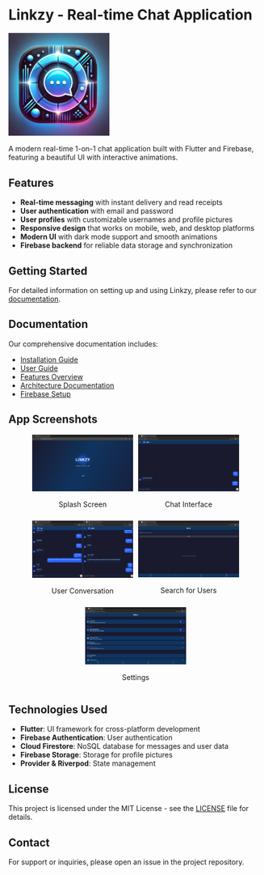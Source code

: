 # Linkzy - Real-time Chat Application

<img src="assets/images/linkzy_icon.png" width="200" alt="Linkzy Logo">

A modern real-time 1-on-1 chat application built with Flutter and Firebase, featuring a beautiful UI with interactive animations.

## Features

- **Real-time messaging** with instant delivery and read receipts
- **User authentication** with email and password
- **User profiles** with customizable usernames and profile pictures
- **Responsive design** that works on mobile, web, and desktop platforms
- **Modern UI** with dark mode support and smooth animations
- **Firebase backend** for reliable data storage and synchronization

## Getting Started

For detailed information on setting up and using Linkzy, please refer to our [documentation](docs/index.md).

## Documentation

Our comprehensive documentation includes:

- [Installation Guide](docs/INSTALLATION.md)
- [User Guide](docs/USER_GUIDE.md)
- [Features Overview](docs/FEATURES.md)
- [Architecture Documentation](docs/ARCHITECTURE.md)
- [Firebase Setup](docs/FIREBASE_SETUP.md)

## App Screenshots

<div align="center">
  <div style="display: flex; flex-wrap: wrap; justify-content: center; gap: 10px;">
    <div>
      <img src="assets/images/screens/splash_screen.png" alt="Splash Screen" width="200"/>
      <p>Splash Screen</p>
    </div>
    <div>
      <img src="assets/images/screens/chat_screen.png" alt="Chat Interface" width="200"/>
      <p>Chat Interface</p>
    </div>
    <div>
      <img src="assets/images/screens/tow_user_chat.png" alt="Conversation" width="200"/>
      <p>User Conversation</p>
    </div>
    <div>
      <img src="assets/images/screens/search_user.png" alt="User Search" width="200"/>
      <p>Search for Users</p>
    </div>
    <div>
      <img src="assets/images/screens/settings.png" alt="Settings" width="200"/>
      <p>Settings</p>
    </div>
  </div>
</div>

## Technologies Used

- **Flutter**: UI framework for cross-platform development
- **Firebase Authentication**: User authentication
- **Cloud Firestore**: NoSQL database for messages and user data
- **Firebase Storage**: Storage for profile pictures
- **Provider & Riverpod**: State management

## License

This project is licensed under the MIT License - see the [LICENSE](LICENSE) file for details.

## Contact

For support or inquiries, please open an issue in the project repository.
